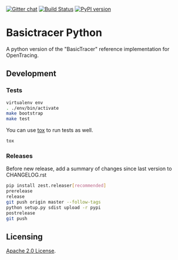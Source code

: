 [![Gitter chat](http://img.shields.io/badge/gitter-join%20chat%20%E2%86%92-brightgreen.svg)](https://gitter.im/opentracing/public) [![Build Status](https://travis-ci.org/opentracing/basictracer-python.svg?branch=master)](https://travis-ci.org/opentracing/basictracer-python) [![PyPI version](https://badge.fury.io/py/basictracer.svg)](https://badge.fury.io/py/basictracer)

# Basictracer Python

A python version of the "BasicTracer" reference implementation for OpenTracing.

## Development

### Tests

```sh
virtualenv env
. ./env/bin/activate
make bootstrap
make test
```

You can use [tox](https://tox.readthedocs.io) to run tests as well.
```bash
tox
```

### Releases

Before new release, add a summary of changes since last version to CHANGELOG.rst

```sh
pip install zest.releaser[recommended]
prerelease
release
git push origin master --follow-tags
python setup.py sdist upload -r pypi
postrelease
git push
```

## Licensing

[Apache 2.0 License](./LICENSE).


